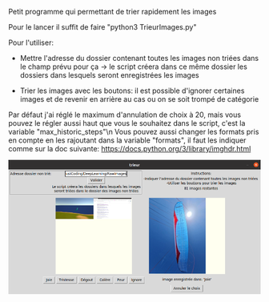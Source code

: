 Petit programme qui permettant de trier rapidement les images

Pour le lancer il suffit de faire "python3 TrieurImages.py"

Pour l'utiliser:
- Mettre l'adresse du dossier contenant toutes les images non triées dans le champ prévu pour ça
	-> le script créera dans ce même dossier les dossiers dans lesquels seront enregistrées les images
 
- Trier les images avec les boutons: il est possible d'ignorer certaines images et de revenir en arrière au cas ou on se soit trompé de catégorie

Par défaut j'ai réglé le maximum d'annulation de choix à 20, mais vous pouvez le régler aussi haut que vous le souhaitez dans le script, c'est la variable "max_historic_steps"\n
Vous pouvez aussi changer les formats pris en compte en les rajoutant dans la variable "formats", il faut les indiquer comme sur la doc suivante: https://docs.python.org/3/library/imghdr.html

![alt text](https://github.com/Learza7/deep_learning_project/blob/main/TrieurImages/Exemple.png)

